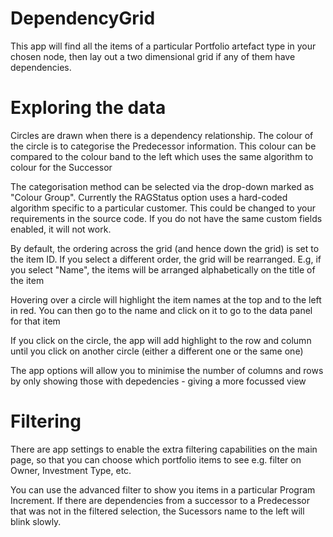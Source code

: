 # DependencyGrid

This app will find all the items of a particular Portfolio artefact type in your chosen node, then lay out a two dimensional grid if any of them have dependencies.

# Exploring the data

Circles are drawn when there is a dependency relationship. The colour of the circle is to categorise the Predecessor information. This colour can be compared to the colour band to the left which uses the same algorithm to colour for the Successor

The categorisation method can be selected via the drop-down marked as "Colour Group". Currently the RAGStatus option uses a hard-coded algorithm specific to a particular customer. This could be changed to your requirements in the source code. If you do not have the same custom fields enabled, it will not work.

By default, the ordering across the grid (and hence down the grid) is set to the item ID. If you select a different order, the grid will be rearranged. E.g, if you select "Name", the items will be arranged alphabetically on the title of the item

Hovering over a circle will highlight the item names at the top and to the left in red. You can then go to the name and click on it to go to the data panel for that item

If you click on the circle, the app will add highlight to the row and column until you click on another circle (either a different one or the same one)

The app options will allow you to minimise the number of columns and rows by only showing those with depedencies - giving a more focussed view

# Filtering

There are app settings to enable the extra filtering capabilities on the main page, so that you can choose which portfolio items to see e.g. filter on Owner, Investment Type, etc.

You can use the advanced filter to show you items in a particular Program Increment. If there are dependencies from a successor to a Predecessor that was not in the filtered selection, the Sucessors name to the left will blink slowly.
